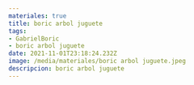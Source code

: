 ```yaml
---
materiales: true
title: boric arbol juguete
tags:
- GabrielBoric
- boric arbol juguete
date: 2021-11-01T23:18:24.232Z
image: /media/materiales/boric arbol juguete.jpeg
descripcion: boric arbol juguete
---
```

